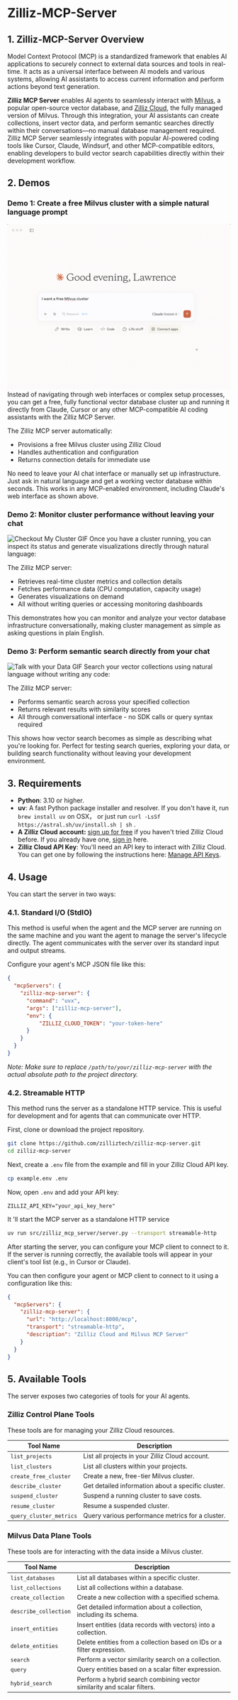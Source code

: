 # Zilliz-MCP-Server

## 1. Zilliz-MCP-Server Overview 
Model Context Protocol (MCP) is a standardized framework that enables AI applications to securely connect to external data sources and tools in real-time. It acts as a universal interface between AI models and various systems, allowing AI assistants to access current information and perform actions beyond text generation.

**Zilliz MCP Server** enables AI agents to seamlessly interact with [Milvus](https://github.com/milvus-io/milvus), a popular open-source vector database, and [Zilliz Cloud](https://zilliz.com/cloud), the fully managed version of Milvus. Through this integration, your AI assistants can create collections, insert vector data, and perform semantic searches directly within their conversations—no manual database management required. Zilliz MCP Server seamlessly integrates with popular AI-powered coding tools like Cursor, Claude, Windsurf, and other MCP-compatible editors, enabling developers to build vector search capabilities directly within their development workflow.

## 2. Demos
### Demo 1: Create a free Milvus cluster with a simple natural language prompt
![Create Free Cluster GIF](docs/imgs/create_free_milvus.gif)
Instead of navigating through web interfaces or complex setup processes, you can get a free, fully functional vector database cluster up and running it directly from Claude, Cursor or any other MCP-compatible AI coding assistants with the Zilliz MCP Server.   

The Zilliz MCP server automatically:
- Provisions a free Milvus cluster using Zilliz Cloud
- Handles authentication and configuration
- Returns connection details for immediate use  

No need to leave your AI chat interface or manually set up infrastructure. Just ask in natural language and get a working vector database within seconds. This works in any MCP-enabled environment, including Claude's web interface as shown above. 


### Demo 2: Monitor cluster performance without leaving your chat
![Checkout My Cluster GIF](docs/imgs/checkout_my_cluster.gif)
Once you have a cluster running, you can inspect its status and generate visualizations directly through natural language:  

The Zilliz MCP server:
- Retrieves real-time cluster metrics and collection details
- Fetches performance data (CPU computation, capacity usage)
- Generates visualizations on demand
- All without writing queries or accessing monitoring dashboards  

This demonstrates how you can monitor and analyze your vector database infrastructure conversationally, making cluster management as simple as asking questions in plain English.

### Demo 3: Perform semantic search directly from your chat
![Talk with your Data GIF](docs/imgs/talk_with_your_data.gif)
Search your vector collections using natural language without writing any code:

The Zilliz MCP server:
- Performs semantic search across your specified collection
- Returns relevant results with similarity scores
- All through conversational interface - no SDK calls or query syntax required

This shows how vector search becomes as simple as describing what you're looking for. Perfect for testing search queries, exploring your data, or building search functionality without leaving your development environment.


## 3. Requirements

*   **Python**: 3.10 or higher.
*   **uv**: A fast Python package installer and resolver. If you don't have it, run  `brew install uv` on OSX， or just run `curl -LsSf https://astral.sh/uv/install.sh | sh` .
*   **A Zilliz Cloud account:** [sign up for free](https://cloud.zilliz.com/signup?utm_source=github&utm_medium=referral&utm_campaign=zilliz-mcp-readme) if you haven't tried Zilliz Cloud before. If you already have one, [sign in](https://cloud.zilliz.com/login) here.
*   **Zilliz Cloud API Key**: You'll need an API key to interact with Zilliz Cloud. You can get one by following the instructions here: [Manage API Keys](https://docs.zilliz.com/docs/manage-api-keys).

## 4. Usage
You can start the server in two ways:


### 4.1. Standard I/O (StdIO)

This method is useful when the agent and the MCP server are running on the same machine and you want the agent to manage the server's lifecycle directly. The agent communicates with the server over its standard input and output streams.

Configure your agent's MCP JSON file like this:

```json
{
  "mcpServers": {
    "zilliz-mcp-server": {
      "command": "uvx",
      "args": ["zilliz-mcp-server"],
      "env": {
          "ZILLIZ_CLOUD_TOKEN": "your-token-here"
      }
    }
  }
}
```
*Note: Make sure to replace `/path/to/your/zilliz-mcp-server` with the actual absolute path to the project directory.*

### 4.2. Streamable HTTP

This method runs the server as a standalone HTTP service. This is useful for development and for agents that can communicate over HTTP.

First, clone or download the project repository.

```bash
git clone https://github.com/zilliztech/zilliz-mcp-server.git
cd zilliz-mcp-server
```

Next, create a `.env` file from the example and fill in your Zilliz Cloud API key.

```bash
cp example.env .env
```

Now, open `.env` and add your API key:

```
ZILLIZ_API_KEY="your_api_key_here"
```

It 'll start the MCP server as a standalone HTTP service
```bash
uv run src/zilliz_mcp_server/server.py --transport streamable-http
```

After starting the server, you can configure your MCP client to connect to it. If the server is running correctly, the available tools will appear in your client's tool list (e.g., in Cursor or Claude).

You can then configure your agent or MCP client to connect to it using a configuration like this:

```json
{
  "mcpServers": {
    "zilliz-mcp-server": {
      "url": "http://localhost:8000/mcp",
      "transport": "streamable-http",
      "description": "Zilliz Cloud and Milvus MCP Server"
    }
  }
}
```

## 5. Available Tools

The server exposes two categories of tools for your AI agents.

### Zilliz Control Plane Tools

These tools are for managing your Zilliz Cloud resources.

| Tool Name             | Description                                          |
| --------------------- | ---------------------------------------------------- |
| `list_projects`         | List all projects in your Zilliz Cloud account.      |
| `list_clusters`         | List all clusters within your projects.              |
| `create_free_cluster`   | Create a new, free-tier Milvus cluster.              |
| `describe_cluster`      | Get detailed information about a specific cluster.   |
| `suspend_cluster`       | Suspend a running cluster to save costs.   |
| `resume_cluster`        | Resume a suspended cluster.                |
| `query_cluster_metrics` | Query various performance metrics for a cluster.     |

### Milvus Data Plane Tools

These tools are for interacting with the data inside a Milvus cluster.

| Tool Name             | Description                                                              |
| --------------------- | ------------------------------------------------------------------------ |
| `list_databases`        | List all databases within a specific cluster.                            |
| `list_collections`      | List all collections within a database.                                  |
| `create_collection`     | Create a new collection with a specified schema.                         |
| `describe_collection`   | Get detailed information about a collection, including its schema.       |
| `insert_entities`       | Insert entities (data records with vectors) into a collection.           |
| `delete_entities`       | Delete entities from a collection based on IDs or a filter expression.   |
| `search`                | Perform a vector similarity search on a collection.                      |
| `query`                 | Query entities based on a scalar filter expression.                      |
| `hybrid_search`         | Perform a hybrid search combining vector similarity and scalar filters.  |
